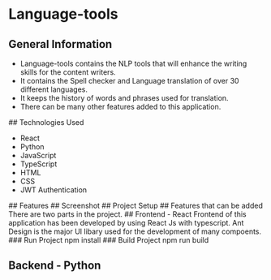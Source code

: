 # Language-tools
## General Information
<ul>
  <li>Language-tools contains the NLP tools that will enhance the writing skills for the content writers. </li>
  <li>It contains the Spell checker and Language translation of over 30 different languages.</li>
  <li>It keeps the history of words and phrases used for translation.</li>
  <li>There can be many other features added to this application.</li>
</ul>
## Technologies Used
<ul>
  <li> React</li>
  <li> Python</li>
  <li> JavaScript</li>
  <li> TypeScript</li>
  <li> HTML</li>
  <li> CSS</li>
  <li> JWT Authentication</li>
 </ul>
## Features
## Screenshot
## Project Setup
## Features that can be added
There are two parts in the project. 
## Frontend - React
Frontend of this application has been developed by using React Js with typescript. Ant Design is the major UI libary used for the development of many compoents. 
### Run Project
npm install
### Build Project
npm run build

## Backend - Python
